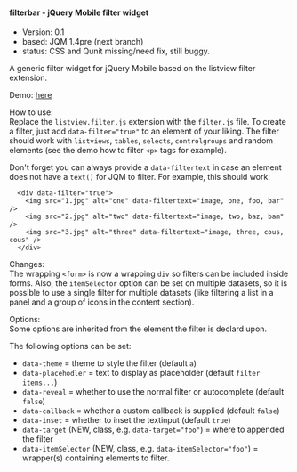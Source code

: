 #### filterbar - jQuery Mobile filter widget 

- Version:  0.1
- based:    JQM 1.4pre (next branch)
- status:   CSS and Qunit missing/need fix, still buggy.

A generic filter widget for jQuery Mobile based on the listview filter extension.

Demo: [here](http://www.franckreich.de/jqm/filter/demo.html)

How to use:  
Replace the `listview.filter.js` extension with the `filter.js` file. To create a filter, just
add `data-filter="true"` to an element of your liking. The filter should work with `listviews`, `tables`, 
`selects`, `controlgroups` and random elements (see the demo how to filter `<p>` tags for example).

Don't forget you can always provide a `data-filtertext` in case an element does not have a `text()`
for JQM to filter. For example, this should work:

````
  <div data-filter="true">
    <img src="1.jpg" alt="one" data-filtertext="image, one, foo, bar" />
    <img src="2.jpg" alt="two" data-filtertext="image, two, baz, bam" />
    <img src="3.jpg" alt="three" data-filtertext="image, three, cous, cous" />
  </div>
````

Changes:  
The wrapping `<form>` is now a wrapping `div` so filters can be included inside forms.
Also, the `itemSelector` option can be set on multiple datasets, so it is possible to use a single filter for
multiple datasets (like filtering a list in a panel and a group of icons in the content section).

Options:  
Some options are inherited from the element the filter is declard upon. 

The following options can be set:
- `data-theme` = theme to style the filter (default `a`)
- `data-placehodler` = text to display as placeholder (default `filter items...`)
- `data-reveal` = whether to use the normal filter or autocomplete (default `false`)
- `data-callback` = whether a custom callback is supplied (default `false`)
- `data-inset` = whether to inset the textinput (default `true`)
- `data-target` (NEW, class, e.g. `data-target="foo"`) = where to appended the filter
- `data-itemSelector` (NEW, class, e.g. `data-itemSelector="foo"`) = wrapper(s) containing elements to filter.



